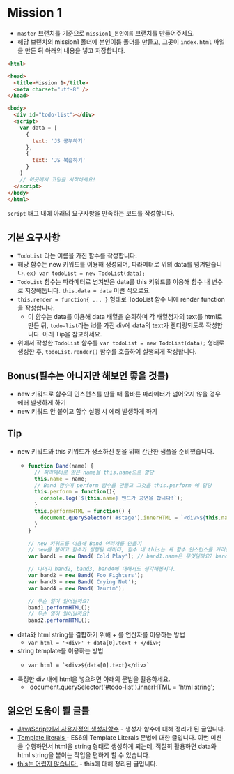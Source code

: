# Mission 1

- `master` 브랜치를 기준으로 `mission1_본인이름` 브랜치를 만들어주세요.
- 해당 브랜치의 mission1 폴더에 본인이름 폴더를 만들고, 그곳이 `index.html` 파일을 만든 뒤 아래의 내용을 넣고 저장합니다.

```html
<html>

<head>
  <title>Mission 1</title>
  <meta charset="utf-8" />
</head>

<body>
  <div id="todo-list"></div>
  <script>
    var data = [
      {
        text: 'JS 공부하기'
      },
      {
        text: 'JS 복습하기'
      }
    ]
	// 이곳에서 코딩을 시작하세요!
  </script>
</body>
</html>
```

`script` 태그 내에 아래의 요구사항을 만족하는 코드를 작성합니다.

## 기본 요구사항

- `TodoList` 라는 이름을 가진 함수를 작성합니다.
- 해당 함수는 new 키워드를 이용해 생성되며, 파라메터로 위의 data를 넘겨받습니다. `ex) var todoList = new TodoList(data);`
- `TodoList` 함수는 파라메터로 넘겨받은 data를 this 키워드를 이용해 함수 내 변수로 저장해둡니다. `this.data = data` 이런 식으로요.
- `this.render = function{ ... }` 형태로 TodoList 함수 내에 render function을 작성합니다.
	- 이 함수는 data를 이용해 data 배열을 순회하며 각 배열첨자의 text를 html로 만든 뒤, `todo-list`라는 id를 가진 div에 data의 text가 렌더링되도록 작성합니다. 아래 Tip을 참고하세요.
- 위에서 작성한 `TodoList` 함수를 `var todoList = new TodoList(data);` 형태로 생성한 후, `todoList.render()` 함수를 호출하여 실행되게 작성합니다.

## Bonus(필수는 아니지만 해보면 좋을 것들)

- new 키워드로 함수의 인스턴스를 만들 때 올바른 파라메터가 넘어오지 않을 경우 에러 발생하게 하기
- new 키워드 안 붙이고 함수 실행 시 에러 발생하게 하기

## Tip
- new 키워드와 this 키워드가 생소하신 분을 위해 간단한 샘플을 준비했습니다.
  - ```javascript
    function Band(name) {
      // 파라메터로 받은 name을 this.name으로 할당
      this.name = name;
      // Band 함수에 perform 함수를 만들고 그것을 this.perform 에 할당
      this.perform = function(){
        console.log(`${this.name} 밴드가 공연을 합니다!`);
      }
      this.performHTML = function() {
        document.querySelector('#stage').innerHTML = `<div>${this.name} 밴드가 공연을 합니다!</div>`
      }
    }

    // new 키워드를 이용해 Band 여러개를 만들기
    // new를 붙이고 함수가 실행될 때마다, 함수 내 this는 새 함수 인스턴스를 가리킵니다.
    var band1 = new Band('Cold Play'); // band1.name은 무엇일까요? band1.perform()을 실행하면 어떤 일이 일어날까요?

    // 나머지 band2, band3, band4에 대해서도 생각해봅시다.
    var band2 = new Band('Foo Fighters');
    var band3 = new Band('Crying Nut');
    var band4 = new Band('Jaurim');

    // 무슨 일이 일어날까요?
    band1.performHTML();
    // 무슨 일이 일어날까요?
    band2.performHTML();
    ```
- data와 html string을 결합하기 위해 + 를 연산자를 이용하는 방법
  - `var html = '<div>' + data[0].text + </div>`;
- string template을 이용하는 방법
  - ```
    var html = `<div>${data[0].text}</div>`
    ```
- 특정한 div 내에 html을 넣으려면 아래의 문법을 활용하세요.
  - `document.querySelector('#todo-list').innerHTML = 'html string';

## 읽으면 도움이 될 글들

- [JavaScript에서 사용자정의 생성자함수](https://yookeun.github.io/javascript/2015/03/08/javascript-construct/) - 생성자 함수에 대해 정리가 된 글입니다.
- [Template literals
](https://developer.mozilla.org/ko/docs/Web/JavaScript/Reference/Template_literals) - ES6의 Template Literals 문법에 대한 글입니다. 이번 미션을 수행하면서 html을 string 형태로 생성하게 되는데, 적절히
활용하면 data와 html string을 붙이는 작업을 편하게 할 수 있습니다.
- [this는 어렵지 않습니다.](https://blueshw.github.io/2018/03/12/this/) - this에 대해 정리된 글입니다.

